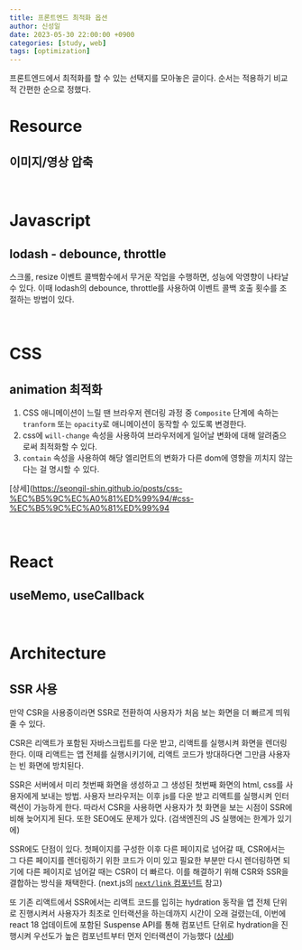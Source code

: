 ```yaml
---
title: 프론트엔드 최적화 옵션
author: 신성일
date: 2023-05-30 22:00:00 +0900
categories: [study, web]
tags: [optimization] 
---
```




프론트엔드에서 최적화를 할 수 있는 선택지를 모아놓은 글이다. 순서는 적용하기 비교적 간편한 순으로 정했다.

# Resource

## 이미지/영상 압축



<br/>

# Javascript

## lodash - debounce, throttle

스크롤, resize 이벤트 콜백함수에서 무거운 작업을 수행하면, 성능에 악영향이 나타날 수 있다. 이때 lodash의 debounce, throttle를 사용하여 이벤트 콜백 호출 횟수를 조절하는 방법이 있다.



<br/>

# CSS

## animation 최적화

1. CSS 애니메이션이 느릴 땐 브라우저 렌더링 과정 중 `Composite` 단계에 속하는 `tranform` 또는 `opacity`로 애니메이션이 동작할 수 있도록 변경한다. 
2. css에 `will-change` 속성을 사용하여 브라우저에게 일어날 변화에 대해 알려줌으로써 최적화할 수 있다.
3. `contain` 속성을 사용하여 해당 엘리먼트의 변화가 다른 dom에 영향을 끼치지 않는다는 걸 명시할 수 있다.

[상세](https://seongil-shin.github.io/posts/css-%EC%B5%9C%EC%A0%81%ED%99%94/#css-%EC%B5%9C%EC%A0%81%ED%99%94



<br/>

# React

## useMemo, useCallback





<br/>



# Architecture

## SSR 사용

만약 CSR을 사용중이라면 SSR로 전환하여 사용자가 처음 보는 화면을 더 빠르게 띄워줄 수 있다. 

CSR은 리액트가 포함된 자바스크립트를 다운 받고, 리액트를 실행시켜 화면을 렌더링한다. 이때 리액트는 앱 전체를 실행시키기에, 리액트 코드가 방대하다면 그만큼 사용자는 빈 화면에 방치된다.

SSR은 서버에서 미리 첫번째 화면을 생성하고 그 생성된 첫번째 화면의 html, css를 사용자에게 보내는 방법. 사용자 브라우저는 이후 js를 다운 받고 리액트를 실행시켜 인터랙션이 가능하게 한다. 따라서 CSR을 사용하면 사용자가 첫 화면을 보는 시점이 SSR에 비해 늦어지게 된다. 또한 SEO에도 문제가 있다. (검색엔진의 JS 실행에는 한계가 있기에)

SSR에도 단점이 있다. 첫페이지를 구성한 이후 다른 페이지로 넘어갈 때, CSR에서는 그 다른 페이지를 렌더링하기 위한 코드가 이미 있고 필요한 부분만 다시 렌더링하면 되기에 다른 페이지로 넘어갈 때는 CSR이 더 빠르다. 이를 해결하기 위해 CSR와 SSR을 결합하는 방식을 채택한다. (next.js의 [`next/link` 컴포넌트](https://nextjs.org/docs/pages/api-reference/components/script) 참고)

또 기존 리액트에서 SSR에서는 리액트 코드를 입히는 hydration 동작을 앱 전체 단위로 진행시켜서 사용자가 최초로 인터랙션을 하는데까지 시간이 오래 걸렸는데, 이번에 react 18 업데이트에 포함된 Suspense API를 통해 컴포넌트 단위로 hydration을 진행시켜 우선도가 높은 컴포넌트부터 먼저 인터랙션이 가능했다 ([상세](https://seongil-shin.github.io/posts/reactv18/#ssr%EC%9D%84-%EC%82%AC%EC%9A%A9%ED%95%98%EB%8A%94-%EC%9D%B4%EC%9C%A0))


